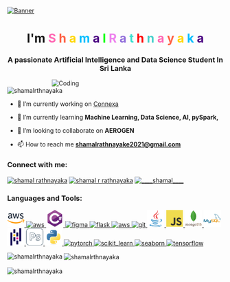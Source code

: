 <a href="URL_of_your_destination_page"><img src="https://user-images.githubusercontent.com/74038190/225813708-98b745f2-7d22-48cf-9150-083f1b00d6c9.gif" alt="Banner"></a>

<h1 align="center">
  <span>I'm </span>
  <span style="color:#FF69B4; transition: color 0.5s;">S</span>
  <span style="color:#FF6347; transition: color 0.5s;">h</span>
  <span style="color:#FFD700; transition: color 0.5s;">a</span>
  <span style="color:#00BFFF; transition: color 0.5s;">m</span>
  <span style="color:#4B0082; transition: color 0.5s;">a</span>
  <span style="color:#00FF00; transition: color 0.5s;">l</span>
  <span style="color:#FFA500; transition: color 0.5s;"> </span>
  <span style="color:#EE82EE; transition: color 0.5s;">R</span>
  <span style="color:#9370DB; transition: color 0.5s;">a</span>
  <span style="color:#40E0D0; transition: color 0.5s;">t</span>
  <span style="color:#FF0000; transition: color 0.5s;">h</span>
  <span style="color:#48D1CC; transition: color 0.5s;">n</span>
  <span style="color:#FF69B4; transition: color 0.5s;">a</span>
  <span style="color:#FF6347; transition: color 0.5s;">y</span>
  <span style="color:#FFD700; transition: color 0.5s;">a</span>
  <span style="color:#00BFFF; transition: color 0.5s;">k</span>
  <span style="color:#4B0082; transition: color 0.5s;">a</span>
</h1>
<h3 align="center">A passionate Artificial Intelligence and Data Science Student In Sri Lanka</h3>
<img align="right" alt="Coding" width="400" src="https://camo.githubusercontent.com/7de37139d0b4c1ce40865e799b446c0e963a3dd8fb68d239707237c40604fa3d/68747470733a2f2f63646e2e6472696262626c652e636f6d2f75736572732f3733303730332f73637265656e73686f74732f363538313234332f6176656e746f2e676966">
<p align="left"> <img src="https://komarev.com/ghpvc/?username=shamalrthnayaka&label=Profile%20views&color=0e75b6&style=flat" alt="shamalrthnayaka" /> </p>

- 🔭 I’m currently working on [Connexa](https://github.com/RumethSandinu/Project-connexa)

- 🌱 I’m currently learning **Machine Learning, Data Science, AI, pySpark,**

- 👯 I’m looking to collaborate on **AEROGEN**

- 📫 How to reach me **shamalrathnayake2021@gmail.com**

<h3 align="left">Connect with me:</h3>
<p align="left">
<a href="https://linkedin.com/in/shamal rathnayaka" target="blank"><img align="center" src="https://raw.githubusercontent.com/rahuldkjain/github-profile-readme-generator/master/src/images/icons/Social/linked-in-alt.svg" alt="shamal rathnayaka" height="30" width="40" /></a>
<a href="https://fb.com/shamal r rathnayaka" target="blank"><img align="center" src="https://raw.githubusercontent.com/rahuldkjain/github-profile-readme-generator/master/src/images/icons/Social/facebook.svg" alt="shamal r rathnayaka" height="30" width="40" /></a>
<a href="https://instagram.com/____shamal____" target="blank"><img align="center" src="https://raw.githubusercontent.com/rahuldkjain/github-profile-readme-generator/master/src/images/icons/Social/instagram.svg" alt="____shamal____" height="30" width="40" /></a>
</p>

<h3 align="left">Languages and Tools:</h3>
<p align="left"> <a href="https://aws.amazon.com" target="_blank" rel="noreferrer"> <img src="https://raw.githubusercontent.com/devicons/devicon/master/icons/amazonwebservices/amazonwebservices-original-wordmark.svg" alt="aws" width="40" height="40"/> </a> <a href="https://www.java.com/en/" target="_blank" rel="noreferrer"> <img src="https://cdn.pixabay.com/photo/2017/08/05/11/16/logo-2582748_640.png" alt="aws" width="40" height="40"/> </a><a href="https://www.w3schools.com/cs/" target="_blank" rel="noreferrer"> <img src="https://raw.githubusercontent.com/devicons/devicon/master/icons/csharp/csharp-original.svg" alt="csharp" width="40" height="40"/> </a> <a href="https://www.figma.com/" target="_blank" rel="noreferrer"> <img src="https://www.vectorlogo.zone/logos/figma/figma-icon.svg" alt="figma" width="40" height="40"/> </a> <a href="https://flask.palletsprojects.com/" target="_blank" rel="noreferrer"> <img src="https://www.vectorlogo.zone/logos/pocoo_flask/pocoo_flask-icon.svg" alt="flask" width="40" height="40"/> </a><a href="https://www.canva.com" target="_blank" rel="noreferrer"> <img src="https://cdn-images-1.medium.com/v2/resize:fit:1200/1*A6kkoOVJVpXPWewg8axc5w.png" alt="aws" width="40" height="40"/> </a> <a href="https://git-scm.com/" target="_blank" rel="noreferrer"> <img src="https://www.vectorlogo.zone/logos/git-scm/git-scm-icon.svg" alt="git" width="40" height="40"/> </a> <a href="https://www.java.com" target="_blank" rel="noreferrer"> <img src="https://raw.githubusercontent.com/devicons/devicon/master/icons/java/java-original.svg" alt="java" width="40" height="40"/> </a> <a href="https://developer.mozilla.org/en-US/docs/Web/JavaScript" target="_blank" rel="noreferrer"> <img src="https://raw.githubusercontent.com/devicons/devicon/master/icons/javascript/javascript-original.svg" alt="javascript" width="40" height="40"/> </a> <a href="https://www.mongodb.com/" target="_blank" rel="noreferrer"> <img src="https://raw.githubusercontent.com/devicons/devicon/master/icons/mongodb/mongodb-original-wordmark.svg" alt="mongodb" width="40" height="40"/> </a> <a href="https://www.mysql.com/" target="_blank" rel="noreferrer"> <img src="https://raw.githubusercontent.com/devicons/devicon/master/icons/mysql/mysql-original-wordmark.svg" alt="mysql" width="40" height="40"/> </a> <a href="https://pandas.pydata.org/" target="_blank" rel="noreferrer"> <img src="https://raw.githubusercontent.com/devicons/devicon/2ae2a900d2f041da66e950e4d48052658d850630/icons/pandas/pandas-original.svg" alt="pandas" width="40" height="40"/> </a> <a href="https://www.photoshop.com/en" target="_blank" rel="noreferrer"> <img src="https://raw.githubusercontent.com/devicons/devicon/master/icons/photoshop/photoshop-line.svg" alt="photoshop" width="40" height="40"/> </a> <a href="https://www.python.org" target="_blank" rel="noreferrer"> <img src="https://raw.githubusercontent.com/devicons/devicon/master/icons/python/python-original.svg" alt="python" width="40" height="40"/> </a> <a href="https://pytorch.org/" target="_blank" rel="noreferrer"> <img src="https://www.vectorlogo.zone/logos/pytorch/pytorch-icon.svg" alt="pytorch" width="40" height="40"/> </a> <a href="https://scikit-learn.org/" target="_blank" rel="noreferrer"> <img src="https://upload.wikimedia.org/wikipedia/commons/0/05/Scikit_learn_logo_small.svg" alt="scikit_learn" width="40" height="40"/> </a> <a href="https://seaborn.pydata.org/" target="_blank" rel="noreferrer"> <img src="https://seaborn.pydata.org/_images/logo-mark-lightbg.svg" alt="seaborn" width="40" height="40"/> </a> <a href="https://www.tensorflow.org" target="_blank" rel="noreferrer"> <img src="https://www.vectorlogo.zone/logos/tensorflow/tensorflow-icon.svg" alt="tensorflow" width="40" height="40"/> </a> </p>

<p><img align="left" src="https://github-readme-stats.vercel.app/api/top-langs?username=shamalrthnayaka&show_icons=true&locale=en&layout=compact" alt="shamalrthnayaka" /></p>

<p>&nbsp;<img align="center" src="https://github-readme-stats.vercel.app/api?username=shamalrthnayaka&show_icons=true&locale=en" alt="shamalrthnayaka" /></p>

<p><img align="center" src="https://github-readme-streak-stats.herokuapp.com/?user=shamalrthnayaka&" alt="shamalrthnayaka" /></p>
